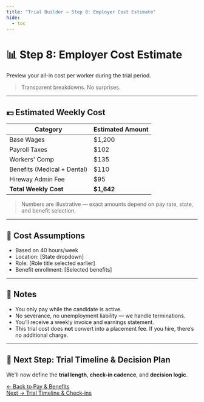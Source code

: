 ```yaml
---
title: "Trial Builder — Step 8: Employer Cost Estimate"
hide:
  - toc
---
```


# 📊 Step 8: Employer Cost Estimate  
Preview your all-in cost per worker during the trial period.

> Transparent breakdowns. No surprises.

---

## 💵 Estimated Weekly Cost

| Category | Estimated Amount |
|----------|------------------|
| Base Wages | $1,200 |
| Payroll Taxes | $102 |
| Workers' Comp | $135 |
| Benefits (Medical + Dental) | $110 |
| Hireway Admin Fee | $95 |
| **Total Weekly Cost** | **$1,642** |

> Numbers are illustrative — exact amounts depend on pay rate, state, and benefit selection.

---

## 🧮 Cost Assumptions

- Based on 40 hours/week
- Location: [State dropdown]
- Role: [Role title selected earlier]
- Benefit enrollment: [Selected benefits]

---

## 📎 Notes

- You only pay while the candidate is active.
- No severance, no unemployment liability — we handle terminations.
- You’ll receive a weekly invoice and earnings statement.
- This trial cost does **not** convert into a placement fee. If you hire, there’s no additional charge.

---

## 🎯 Next Step: Trial Timeline & Decision Plan

We'll now define the **trial length**, **check-in cadence**, and **decision logic**.

[← Back to Pay & Benefits](trial-builder-step7.md)  
[Next → Trial Timeline & Check-ins](trial-builder-step9.md)
